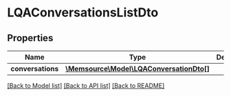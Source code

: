 # LQAConversationsListDto

## Properties
Name | Type | Description | Notes
------------ | ------------- | ------------- | -------------
**conversations** | [**\Memsource\Model\LQAConversationDto[]**](LQAConversationDto.md) |  | [optional] 

[[Back to Model list]](../README.md#documentation-for-models) [[Back to API list]](../README.md#documentation-for-api-endpoints) [[Back to README]](../README.md)


